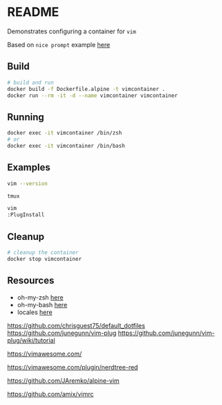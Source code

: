 # README

Demonstrates configuring a container for `vim`

Based on `nice prompt` example [here](https://github.com/chrisguest75/docker_build_examples/tree/master/21_nice_prompt) 

## Build

```sh
# build and run
docker build -f Dockerfile.alpine -t vimcontainer . 
docker run --rm -it -d --name vimcontainer vimcontainer
```

## Running

```sh
docker exec -it vimcontainer /bin/zsh   
# or 
docker exec -it vimcontainer /bin/bash   
```

## Examples

```sh
vim --version

tmux

vim 
:PlugInstall
```

## Cleanup

```sh
# cleanup the container
docker stop vimcontainer 
```

## Resources

* oh-my-zsh [here](https://ohmyz.sh/#install)  
* oh-my-bash [here](https://github.com/ohmybash/oh-my-bash)  
* locales [here](http://jaredmarkell.com/docker-and-locales/)

https://github.com/chrisguest75/default_dotfiles
https://github.com/junegunn/vim-plug
https://github.com/junegunn/vim-plug/wiki/tutorial

https://vimawesome.com/


https://vimawesome.com/plugin/nerdtree-red

https://github.com/JAremko/alpine-vim

https://github.com/amix/vimrc


